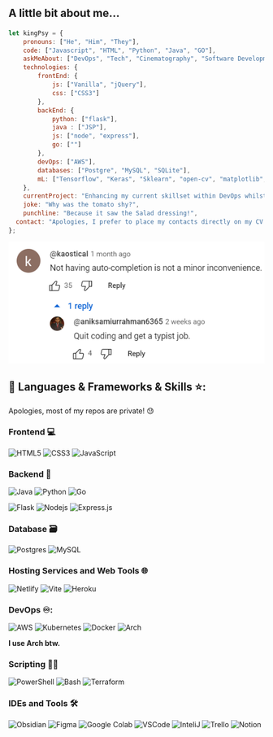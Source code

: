 <!--
**KingPsychopath/KingPsychopath** is a ✨ _special_ ✨ repository because its `README.md` (this file) appears on your GitHub profile.

Here are some ideas to get you started:

- 🔭 I’m currently working on ...
- 🌱 I’m currently learning ...
- 👯 I’m looking to collaborate on ...
- 🤔 I’m looking for help with ...
- 💬 Ask me about ...
- 📫 How to reach me: ...
- 😄 Pronouns: ...
- ⚡ Fun fact: ...
-->
## A little bit about me...

```js
let kingPsy = {
    pronouns: ["He", "Him", "They"],
    code: ["Javascript", "HTML", "Python", "Java", "GO"],
    askMeAbout: ["DevOps", "Tech", "Cinematography", "Software Development", "Movies", "3D Modelling/Rigging", "Accessibility"],
    technologies: {
        frontEnd: {
            js: ["Vanilla", "jQuery"],
            css: ["CSS3"]
        },
        backEnd: {
            python: ["flask"],
            java : ["JSP"],
            js: ["node", "express"],
            go: [""]
        },
        devOps: ["AWS"],
        databases: ["Postgre", "MySQL", "SQLite"],
        mL: ["Tensorflow", "Keras", "Sklearn", "open-cv", "matplotlib", "pandas"]
    },
    currentProject: "Enhancing my current skillset within DevOps whilst simultaneously looking for new opportunities.",
    joke: "Why was the tomato shy?",
    punchline: "Because it saw the Salad dressing!",
  contact: "Apologies, I prefer to place my contacts directly on my CV for privacy reasons"
};
```
<p align="center">
  <img src="mademelaugh2.png" alt="Funny Photo of a random guy on Youtube berating someone">
</p>

## 🔨 Languages & Frameworks & Skills ⭐️:

Apologies, most of my repos are private! 😓

### Frontend 💻
![HTML5](https://img.shields.io/badge/-HTML5-E34F26?style=for-the-badge&logo=html5&logoColor=white)
![CSS3](https://img.shields.io/badge/-CSS3-1572B6?style=for-the-badge&logo=css3)
![JavaScript](https://img.shields.io/badge/JavaScript-F7DF1E.svg?style=for-the-badge&logo=javascript&logoColor=white)

### Backend 🚀
![Java](https://img.shields.io/badge/Java-ED8B00?style=for-the-badge&logo=openjdk&logoColor=white)
![Python](https://img.shields.io/badge/Python-14354C?style=for-the-badge&logo=python&logoColor=white)
![Go](https://img.shields.io/badge/go-%2300ADD8.svg?style=for-the-badge&logo=go&logoColor=white)

![Flask](https://img.shields.io/badge/flask-%23000.svg?style=for-the-badge&logo=flask&logoColor=white)
![Nodejs](https://img.shields.io/badge/Node.js-43853D.svg?style=for-the-badge&logo=node.js&logoColor=white)
![Express.js](https://img.shields.io/badge/express.js-%23404d59.svg?style=for-the-badge&logo=express&logoColor=%2361DAFB)

### Database 🗃️
![Postgres](https://img.shields.io/badge/postgres-%23316192.svg?style=for-the-badge&logo=postgresql&logoColor=white)
![MySQL](https://img.shields.io/badge/MySQL-005C84?style=for-the-badge&logo=mysql&logoColor=white)


### Hosting Services and Web Tools 🌐
![Netlify](https://img.shields.io/badge/Netlify-00C7B7?style=for-the-badge&logo=netlify&logoColor=white)
![Vite](https://img.shields.io/badge/Vite-646CFF?style=for-the-badge&logo=vite&logoColor=white)
![Heroku](https://img.shields.io/badge/Heroku-430098?style=for-the-badge&logo=heroku&logoColor=white)

### DevOps ♾️:
![AWS](https://img.shields.io/badge/Amazon_AWS-232F3E?style=for-the-badge&logo=amazon-aws&logoColor=white)
![Kubernetes](https://img.shields.io/badge/kubernetes-%23326ce5.svg?style=for-the-badge&logo=kubernetes&logoColor=white)
![Docker](https://img.shields.io/badge/docker-%230db7ed.svg?style=for-the-badge&logo=docker&logoColor=white)
![Arch](https://img.shields.io/badge/Arch%20Linux-1793D1?logo=arch-linux&logoColor=fff&style=for-the-badge)

**I use Arch btw.**

### Scripting 📝📜
![PowerShell](https://img.shields.io/badge/Powershell-2CA5E0?style=for-the-badge&logo=powershell&logoColor=white)
![Bash](https://img.shields.io/badge/GNU%20Bash-4EAA25?style=for-the-badge&logo=GNU%20Bash&logoColor=white)
![Terraform](https://img.shields.io/badge/terraform-%235835CC.svg?style=for-the-badge&logo=terraform&logoColor=white)

### IDEs and Tools 🛠
![Obsidian](https://img.shields.io/badge/Obsidian-%23483699.svg?style=for-the-badge&logo=obsidian&logoColor=white)
![Figma](https://img.shields.io/badge/Figma-F24E1E?style=for-the-badge&logo=figma&logoColor=white)
![Google Colab](https://img.shields.io/badge/Colab-F9AB00?style=for-the-badge&logo=googlecolab&color=525252)
![VSCode](https://img.shields.io/badge/Visual_Studio_Code-0078D4?style=for-the-badge&logo=visual%20studio%20code&logoColor=white)
![InteliJ](https://img.shields.io/badge/IntelliJ_IDEA-000000.svg?style=for-the-badge&logo=intellij-idea&logoColor=white)
![Trello](https://img.shields.io/badge/Trello-0052CC?style=for-the-badge&logo=trello&logoColor=white)
![Notion](https://img.shields.io/badge/Notion-000000?style=for-the-badge&logo=notion&logoColor=white)
